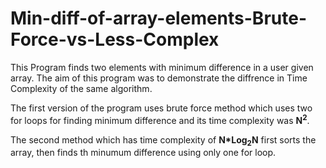 # Min-diff-of-array-elements-Brute-Force-vs-Less-Complex

This Program finds two elements with minimum difference in a user given array. The aim of this program was to demonstrate the diffrence in Time Complexity of the same algorithm.<br/>

The first version of the program uses brute force method which uses two for loops for finding minimum difference and its time complexity was __N<sup>2</sup>__.<br/>

The second method which has time complexity of __N*Log<sub>2</sub>N__ first sorts the array, then finds th minumum difference using only one for loop.
